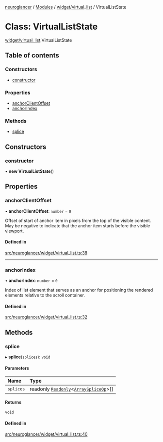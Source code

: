 [neuroglancer](../README.md) / [Modules](../modules.md) / [widget/virtual\_list](../modules/widget_virtual_list.md) / VirtualListState

# Class: VirtualListState

[widget/virtual_list](../modules/widget_virtual_list.md).VirtualListState

## Table of contents

### Constructors

- [constructor](widget_virtual_list.VirtualListState.md#constructor)

### Properties

- [anchorClientOffset](widget_virtual_list.VirtualListState.md#anchorclientoffset)
- [anchorIndex](widget_virtual_list.VirtualListState.md#anchorindex)

### Methods

- [splice](widget_virtual_list.VirtualListState.md#splice)

## Constructors

### constructor

• **new VirtualListState**()

## Properties

### anchorClientOffset

• **anchorClientOffset**: `number` = `0`

Offset of start of anchor item in pixels from the top of the visible content.  May be negative
to indicate that the anchor item starts before the visible viewport.

#### Defined in

[src/neuroglancer/widget/virtual_list.ts:38](https://github.com/ActiveBrainAtlas2/neuroglancer/blob/1beb5d34/src/neuroglancer/widget/virtual_list.ts#L38)

___

### anchorIndex

• **anchorIndex**: `number` = `0`

Index of list element that serves as an anchor for positioning the rendered elements relative
to the scroll container.

#### Defined in

[src/neuroglancer/widget/virtual_list.ts:32](https://github.com/ActiveBrainAtlas2/neuroglancer/blob/1beb5d34/src/neuroglancer/widget/virtual_list.ts#L32)

## Methods

### splice

▸ **splice**(`splices`): `void`

#### Parameters

| Name | Type |
| :------ | :------ |
| `splices` | readonly [`Readonly`](../modules/annotation_annotation_layer_state._internal_.md#readonly)<[`ArraySpliceOp`](../interfaces/util_array.ArraySpliceOp.md)\>[] |

#### Returns

`void`

#### Defined in

[src/neuroglancer/widget/virtual_list.ts:40](https://github.com/ActiveBrainAtlas2/neuroglancer/blob/1beb5d34/src/neuroglancer/widget/virtual_list.ts#L40)
